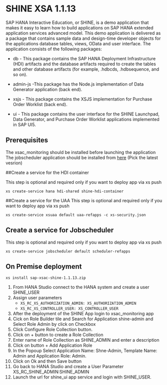 SHINE XSA 1.1.13
================
SAP HANA Interactive Education, or SHINE, is a demo application that makes it easy to learn how to build applications on SAP HANA extended application services advanced model. This demo application is delivered as a package that contains sample data and design-time developer objects for the applications database tables, views, OData and user interface.
The application consists of the following packages:


- db - This package contains the SAP HANA Deployment Infrastructure (HDI) artifacts and the database artifacts required to create the tables and other database artifacts (for example, .hdbcds, .hdbsequence, and so on).


- admin-js -This package has the Node.js implementation of Data Generator application (back end).


- xsjs - This package contains the XSJS implementation for Purchase Order Worklist (back end).


- ui - This package contains the user interface for the SHINE Launchpad, Data Generator, and Purchase Order Worklist applications implemented in SAP UI5.

## Prerequisites
The xsac_monitoring should be installed before launching the application
The jobscheduler application should be installed from [here](http://nexus.wdf.sap.corp:8081/nexus/content/repositories/deploy.milestones.xmake/com/sap/xs/jobscheduler/jobscheduler-assembly/ "here") (Pick the latest vesrion)





##Create a service for the HDI container 

This step is optional and required only if you want to deploy app via xs push  
```
xs create-service hana hdi-shared shine-hdi-container
```

##Create a service for the UAA
This step is optional and required only if you want to deploy app via xs push
```
xs create-service xsuaa default uaa-refapps -c xs-security.json
```
## Create a service for Jobscheduler
This step is optional and required only if you want to deploy app via xs push
```
xs create-service jobscheduler default scheduler-refapps
```


## On Premise deployment
```
xs install sap-xsac-shine-1.1.13.zip
```

1. From HANA Studio connect to the HANA system and create a user SHINE_USER
2. Assign user parameters 
	- `XS_RC_XS_AUTHORIZATION_ADMIN: XS_AUTHORIZATION_ADMIN`  
	- `XS_RC_XS_CONTROLLER_USER: XS_CONTROLLER_USER`
3. After the deployment of the SHINE App login to xsac_monitoring app
4. Cick on Role Builder tile and Search for Application shine-admin and Select Role Admin by click on Checkbox
5. Click Configure Role Collection button.
6. Click on + button to create a Role Collection
7. Enter name of Role Collection as SHINE_ADMIN and enter a description
8. Click on button + Add Application Role
9. In the Popoup Select Application Name: Shne-Admin, Template Name: Admin and Application Role: Admin.
10. Click on Ok and then Save button
11. Go back to HANA Studio and create a User Parameter  XS_RC_SHINE_ADMIN:SHINE_ADMIN
12. Launch the url for shine_ui app service and login with SHINE_USER.








